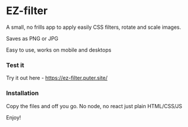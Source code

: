 # EZ-filter
A small, no frills app to apply easily CSS filters, rotate and scale images. 

Saves as PNG or JPG

Easy to use, works on mobile and desktops

### Test it
Try it out here - https://ez-filter.puter.site/

### Installation
Copy the files and off you go. No node, no react just plain HTML/CSS/JS


Enjoy!
